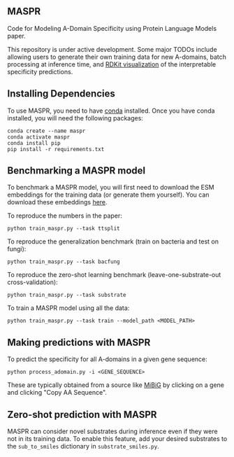 ## MASPR
Code for Modeling A-Domain Specificity using Protein Language Models paper.

This repository is under active development. Some major TODOs include allowing users to generate their own training data for new A-domains, batch processing at inference time, and [RDKit visualization](https://www.rdkit.org/docs/GettingStartedInPython.html#generating-similarity-maps-using-fingerprints) of the interpretable specificity predictions.

## Installing Dependencies
To use MASPR, you need to have [conda](https://conda.io/projects/conda/en/latest/user-guide/install/index.html) installed. Once you have conda installed, you will need the following packages:

```
conda create --name maspr 
conda activate maspr
conda install pip
pip install -r requirements.txt
```

## Benchmarking a MASPR model
To benchmark a MASPR model, you will first need to download the ESM embeddings for the training data (or generate them yourself). You can download these embeddings [here](https://drive.google.com/file/d/1-7iBeYCKXUepromJusNSojKGdOf8qLLA/view?usp=sharing).

To reproduce the numbers in the paper:

```
python train_maspr.py --task ttsplit
```

To reproduce the generalization benchmark (train on bacteria and test on fungi):

```
python train_maspr.py --task bacfung
```

To reproduce the zero-shot learning benchmark (leave-one-substrate-out cross-validation):

```
python train_maspr.py --task substrate
```

To train a MASPR model using all the data:

```
python train_maspr.py --task train --model_path <MODEL_PATH>
```

## Making predictions with MASPR
To predict the specificity for all A-domains in a given gene sequence:
```
python process_adomain.py -i <GENE_SEQUENCE>
```
These are typically obtained from a source like [MiBiG](https://mibig.secondarymetabolites.org/) by clicking on a gene and clicking "Copy AA Sequence".

## Zero-shot prediction with MASPR
MASPR can consider novel substrates during inference even if they were not in its training data. To enable this feature, add your desired substrates to the `sub_to_smiles` dictionary in `substrate_smiles.py`.
